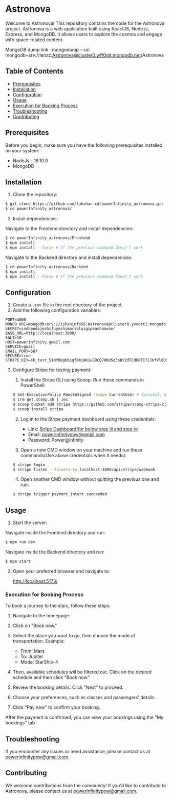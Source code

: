 # Astronova

Welcome to Astronova! This repository contains the code for the Astronova project. Astronova is a web application built using ReactJS, Node.js, Express, and MongoDB. It allows users to explore the cosmos and engage with space-related content.

MongoDB dump link : mongodump --uri mongodb+srv://lenzz:Astronova@cluster0.wff0qit.mongodb.net/Astronova
## Table of Contents

- [Prerequisites](#prerequisites)
- [Installation](#installation)
- [Configuration](#configuration)
- [Usage](#usage)
- [Execution for Booking Process](#execution-for-booking-process)
- [Troubleshooting](#troubleshooting)
- [Contributing](#contributing)

## Prerequisites

Before you begin, make sure you have the following prerequisites installed on your system:

- NodeJs - 18.10.0
- MongoDB

## Installation

1. Clone the repository:

```sh
$ git clone https://github.com/lakshan-cd/powerInfinity_astronova.git
$ cd powerInfinity_astronova/
```

2. Install dependencies:

Navigate to the Frontend directory and install dependencies:

```sh
$ cd powerInfinity_astronova/Frontend
$ npm install
$ npm install --force # If the previous command doesn't work
```

Navigate to the Backend directory and install dependencies:

```sh
$ cd powerInfinity_astronova/Backend
$ npm install
$ npm install --force # If the previous command doesn't work
```

## Configuration

1. Create a `.env` file in the root directory of the project.
2. Add the following configuration variables:

```env
PORT=4000
MONGO_URI=mongodb+srv://ishaninfo56:Astronova@cluster0.yvvqtt2.mongodb.net/
SECRET=isdhendojoshifuyoshimarioluigipeachbowser
BASE_URL=http://localhost:3000/
SALT=10
HOST=powerinfinity.gmail.com
SERVICE=gmail
EMAIL_PORT=587
SECURE=true
STRIPE_KEY=sk_test_51NfRBgKbiqf0miWK1uERCQ70NU5q3oBYZdTCdk0TI7JJKfVl6DhfpO83qwyRwWpDAnS0dbaST7VPR7IOvDRm5hAv00c9HVOLLv
```

3. Configure Stripe for testing payment:

   1. Install the Stripe CLI using Scoop. Run these commands in PowerShell:

   ```sh
   $ Set-ExecutionPolicy RemoteSigned -Scope CurrentUser # Optional: Needed to run a remote script the first time
   $ irm get.scoop.sh | iex
   $ scoop bucket add stripe https://github.com/stripe/scoop-stripe-cli.git
   $ scoop install stripe
   ```

   2. Log in to the Stripe payment dashboard using these credentials:
   
      - Link: [Stripe Dashboard(for below step iii and step iv)](https://dashboard.stripe.com/test/webhooks/create?endpoint_location=local)
      - Email: powerinfinitypow@gmail.com
      - Password: Power@infinity

   3. Open a new CMD window on your machine and run these commands(Use above credentials when it needs):

   ```sh
   $ stripe login
   $ stripe listen --forward-to localhost:4000/api/stripe/webhook
   ```

   4. Open another CMD window without quitting the previous one and run:

   ```sh
   $ stripe trigger payment_intent.succeeded
   ```

## Usage

1. Start the server:

Navigate inside the Frontend directory and run:

```sh
$ npm run dev
```

Navigate inside the Backend directory and run:

```sh
$ npm start
```

2. Open your preferred browser and navigate to:

   [http://localhost:5173/](http://localhost:5173/)

### Execution for Booking Process
To book a journey to the stars, follow these steps:

  1. Navigate to the homepage.

  2. Click on "Book now."

  3. Select the place you want to go, then choose the mode of transportation.
     Example:

     - From: Mars
     - To: Jupiter
     - Mode: StarShip-4
  4. Then, available schedules will be filtered out. Click on the desired schedule and then click "Book now."

  5. Review the booking details. Click "Next" to proceed.

  6. Choose your preferences, such as classes and passengers' details.

  7. Click "Pay now" to confirm your booking.

After the payment is confirmed, you can view your bookings using the "My bookings" tab

## Troubleshooting

If you encounter any issues or need assistance, please contact us at powerinfinitypow@gmail.com.

## Contributing

We welcome contributions from the community! If you'd like to contribute to Astronova, please contact us at powerinfinitypow@gmail.com.

